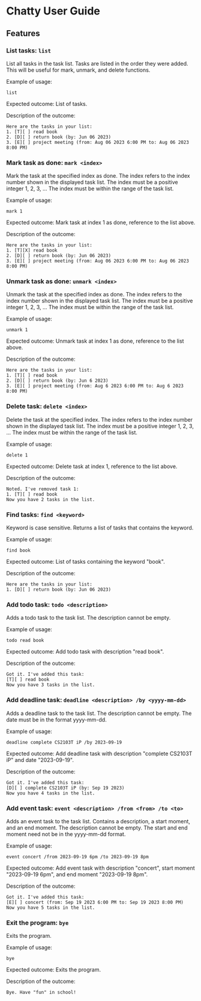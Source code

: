 # Chatty User Guide

## Features 

### List tasks: `list`

List all tasks in the task list. Tasks are listed in the order they were added. This will be useful for mark, unmark, and delete functions.

Example of usage: 

`list`

Expected outcome: List of tasks.

Description of the outcome:

```
Here are the tasks in your list:
1. [T][ ] read book
2. [D][ ] return book (by: Jun 06 2023)
3. [E][ ] project meeting (from: Aug 06 2023 6:00 PM to: Aug 06 2023 8:00 PM)
```

### Mark task as done: `mark <index>`

Mark the task at the specified index as done. The index refers to the index number shown in the displayed task list. The index must be a positive integer 1, 2, 3, ... The index must be within the range of the task list.

Example of usage: 

`mark 1`

Expected outcome: Mark task at index 1 as done, reference to the list above.

Description of the outcome:

```
Here are the tasks in your list:
1. [T][X] read book
2. [D][ ] return book (by: Jun 06 2023)
3. [E][ ] project meeting (from: Aug 06 2023 6:00 PM to: Aug 06 2023 8:00 PM)
```
### Unmark task as done: `unmark <index>`

Unmark the task at the specified index as done. The index refers to the index number shown in the displayed task list. The index must be a positive integer 1, 2, 3, ... The index must be within the range of the task list.

Example of usage: 

`unmark 1`

Expected outcome: Unmark task at index 1 as done, reference to the list above.

Description of the outcome:

```
Here are the tasks in your list:
1. [T][ ] read book
2. [D][ ] return book (by: Jun 6 2023)
3. [E][ ] project meeting (from: Aug 6 2023 6:00 PM to: Aug 6 2023 8:00 PM)
```

### Delete task: `delete <index>`

Delete the task at the specified index. The index refers to the index number shown in the displayed task list. The index must be a positive integer 1, 2, 3, ... The index must be within the range of the task list.

Example of usage: 

`delete 1`

Expected outcome: Delete task at index 1, reference to the list above.

Description of the outcome:

```
Noted. I've removed task 1:
1. [T][ ] read book
Now you have 2 tasks in the list.
```

### Find tasks: `find <keyword>`

Keyword is case sensitive. Returns a list of tasks that contains the keyword.

Example of usage: 

`find book`

Expected outcome: List of tasks containing the keyword "book".

Description of the outcome:

```
Here are the tasks in your list:
1. [D][ ] return book (by: Jun 06 2023)
```

### Add todo task: `todo <description>`

Adds a todo task to the task list. The description cannot be empty.

Example of usage:

`todo read book`

Expected outcome: Add todo task with description "read book".

Description of the outcome:

```
Got it. I've added this task:
[T][ ] read book
Now you have 3 tasks in the list.
```

### Add deadline task: `deadline <description> /by <yyyy-mm-dd>`

Adds a deadline task to the task list. The description cannot be empty. The date must be in the format yyyy-mm-dd.

Example of usage:

`deadline complete CS2103T iP /by 2023-09-19`

Expected outcome: Add deadline task with description "complete CS2103T iP" and date "2023-09-19".

Description of the outcome:

```
Got it. I've added this task:
[D][ ] complete CS2103T iP (by: Sep 19 2023)
Now you have 4 tasks in the list.
```

### Add event task: `event <description> /from <from> /to <to>`

Adds an event task to the task list. Contains a description, a start moment, and an end moment. The description cannot be empty. The start and end moment need not be in the yyyy-mm-dd format.

Example of usage:

`event concert /from 2023-09-19 6pm /to 2023-09-19 8pm`

Expected outcome: Add event task with description "concert", start moment "2023-09-19 6pm", and end moment "2023-09-19 8pm".

Description of the outcome:

```
Got it. I've added this task:
[E][ ] concert (from: Sep 19 2023 6:00 PM to: Sep 19 2023 8:00 PM)
Now you have 5 tasks in the list.
```

### Exit the program: `bye`

Exits the program.

Example of usage:

`bye`

Expected outcome: Exits the program.

Description of the outcome:

```
Bye. Have "fun" in school!
```